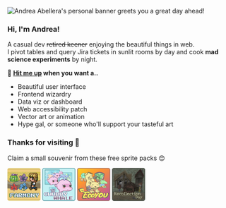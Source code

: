 ![Andrea Abellera's personal banner greets you a great day ahead!](https://github.com/andreaabellera/qtrlex/blob/main/public/casuallydev_banner.png)
### Hi, I'm Andrea! 
A casual dev ~~retired keener~~ enjoying the beautiful things in web.   
I pivot tables and query Jira tickets in sunlit rooms by day and cook **mad science experiments** by night.

🌿 **[Hit me up](mailto:casuallyandrea@pm.me) when you want a..**  
- Beautiful user interface
- Frontend wizardry
- Data viz or dashboard
- Web accessibility patch
- Vector art or animation
- Hype gal, or someone who'll support your tasteful art

### Thanks for visiting 🤍
 
Claim a small souvenir from these free sprite packs 😊  

<a href="https://github.com/andreaabellera/CC-Assets-and-Sprite-Packs/tree/main/Farmony-Asset-Pack"><img src="https://github.com/andreaabellera/CC-Assets-and-Sprite-Packs/blob/main/%40icons/_farmony_.png" alt="Farmony Pack"></a> <a href="https://github.com/andreaabellera/CC-Assets-and-Sprite-Packs/tree/main/Chubby-Whale-Asset-Pack"><img src="https://github.com/andreaabellera/CC-Assets-and-Sprite-Packs/blob/main/%40icons/_chubby_.png" alt="Chubby Whale Pack"></a> <a href="https://github.com/andreaabellera/CC-Assets-and-Sprite-Packs/tree/main/Ecoyou-Avatars-Badges"><img src="https://github.com/andreaabellera/CC-Assets-and-Sprite-Packs/blob/main/%40icons/_ecoyou_.png" alt="Ecoyou Pack"></a> <a href="https://github.com/andreaabellera/CC-Assets-and-Sprite-Packs/tree/main/Recollection-Day-Asset-Pack"><img src="https://github.com/andreaabellera/CC-Assets-and-Sprite-Packs/blob/main/%40icons/_rd_.png" alt="Recollection Day Pack"></a>  
